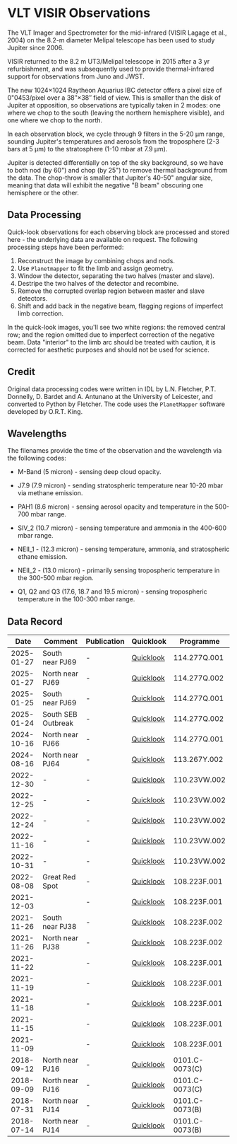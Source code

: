 # VLT VISIR Observations

The VLT Imager and Spectrometer for the mid-infrared (VISIR Lagage et al., 2004) on the 8.2-m diameter Melipal telescope has been used to study Jupiter since 2006.  

VISIR returned to the 8.2 m UT3/Melipal telescope in 2015 after a 3 yr refurbishment, and was subsequently used to provide thermal-infrared support for observations from Juno and JWST. 

The new 1024×1024 Raytheon Aquarius IBC detector offers a pixel size of 0"0453/pixel over a 38″×38″ field of view. This is smaller than the disk of Jupiter at opposition, so observations are typically taken in 2 modes:  one where we chop to the south (leaving the northern hemisphere visible), and one where we chop to the north.  

In each observation block, we cycle through 9 filters in the 5-20 µm range, sounding Jupiter's temperatures and aerosols from the troposphere (2-3 bars at 5 µm) to the stratosphere (1-10 mbar at 7.9 µm).

Jupiter is detected differentially on top of the sky background, so we have to both nod (by 60") and chop (by 25") to remove thermal background from the data.  The chop-throw is smaller that Jupiter's 40-50" angular size, meaning that data will exhibit the negative "B beam" obscuring one hemisphere or the other.  

## Data Processing

Quick-look observations for each observing block are processed and stored here - the underlying data are available on request.  The following processing steps have been performed:
1. Reconstruct the image by combining chops and nods.
1. Use `Planetmapper` to fit the limb and assign geometry.
1. Window the detector, separating the two halves (master and slave).
1. Destripe the two halves of the detector and recombine.
1. Remove the corrupted overlap region between master and slave detectors.
1. Shift and add back in the negative beam, flagging regions of imperfect limb correction.

In the quick-look images, you'll see two white regions:  the removed central row; and the region omitted due to imperfect correction of the negative beam.  Data "interior" to the limb arc should be treated with caution, it is corrected for aesthetic purposes and should not be used for science.  

## Credit

Original data processing codes were written in IDL by L.N. Fletcher, P.T. Donnelly, D. Bardet and A. Antunano at the University of Leicester, and converted to Python by Fletcher.  The code uses the `PlanetMapper` software developed by O.R.T. King.

## Wavelengths

The filenames provide the time of the observation and the wavelength via the
following codes:  

* M-Band (5 micron) - sensing deep cloud opacity.

* J7.9 (7.9 micron) - sending stratospheric temperature near 10-20 mbar via methane emission.

* PAH1 (8.6 micron) - sensing aerosol opacity and temperature in the 500-700 mbar range.

* SIV_2 (10.7 micron) - sensing temperature and ammonia in the 400-600 mbar range.

* NEII_1 - (12.3 micron) - sensing temperature, ammonia, and stratospheric ethane emission.

* NEII_2 - (13.0 micron) - primarily sensing tropospheric temperature in the 300-500 mbar region.

* Q1, Q2 and Q3 (17.6, 18.7 and 19.5 micron) - sensing tropospheric temperature in the 100-300 mbar range.

## Data Record

| Date | Comment | Publication | Quicklook | Programme |
|------|------|------|------|------|
| 2025-01-27 | South near PJ69 | -  | [Quicklook](quicklook/2025-01-27T00:41:49.0755_Jupiter.clean.png)  | 114.277Q.001 |
| 2025-01-27 | North near PJ69 | -  | [Quicklook](quicklook/2025-01-27T02:37:32.5628_Jupiter.clean.png)  | 114.277Q.002 |
| 2025-01-25 | South near PJ69 | -  | [Quicklook](quicklook/2025-01-25T01:25:10.4793_Jupiter.clean.png)  | 114.277Q.001 |
| 2025-01-24 | South SEB Outbreak | -  | [Quicklook](quicklook/2025-01-24T01:42:49.1527_Jupiter.clean.png) | 114.277Q.002 |
| 2024-10-16 | North near PJ66 | -  | [Quicklook](quicklook/2024-10-16T07:20:52.0554_Jupiter.clean.png) | 114.277Q.001 |
| 2024-08-16 | North near PJ64 | -  | [Quicklook](quicklook/2024-08-16T09:20:57.3214_Jupiter.clean.png) | 113.267Y.002 | 
| 2022-12-30 | - | -  | [Quicklook](quicklook/) | 110.23VW.002 | 
| 2022-12-25 | - | -  | [Quicklook](quicklook/) | 110.23VW.002 | 
| 2022-12-24 | - | -  | [Quicklook](quicklook/) | 110.23VW.002 | 
| 2022-11-16 | - | -  | [Quicklook](quicklook/) | 110.23VW.002 | 
| 2022-10-31 | - | -  | [Quicklook](quicklook/) | 110.23VW.002 | 
| 2022-08-08 | Great Red Spot | -  | [Quicklook](quicklook/) | 108.223F.001 | 
| 2021-12-03 |  | -  | [Quicklook](quicklook/) | 108.223F.001 | 
| 2021-11-26 | South near PJ38 | -  | [Quicklook](quicklook/) | 108.223F.002 | 
| 2021-11-26 | North near PJ38 | -  | [Quicklook](quicklook/) | 108.223F.002 | 
| 2021-11-22 |  | -  | [Quicklook](quicklook/) | 108.223F.001 | 
| 2021-11-19 |  | -  | [Quicklook](quicklook/) | 108.223F.001 | 
| 2021-11-18 |  | -  | [Quicklook](quicklook/) | 108.223F.001 | 
| 2021-11-15 |  | -  | [Quicklook](quicklook/) | 108.223F.001 | 
| 2021-11-09 |  | -  | [Quicklook](quicklook/) | 108.223F.001 | 
| 2018-09-12 | North near PJ16 | -  | [Quicklook](quicklook/) |0101.C-0073(C) |
| 2018-09-09 | North near PJ16 | -  | [Quicklook](quicklook/) |0101.C-0073(C) |
| 2018-07-31 | North near PJ14 | -  | [Quicklook](quicklook/) |0101.C-0073(B) |
| 2018-07-14 | North near PJ14 | -  | [Quicklook](quicklook/) |0101.C-0073(B) |

<!-- |  | - | -  | [Quicklook](quicklook/) |  | 
|  | - | -  | [Quicklook](quicklook/) |  | 
|  | - | -  | [Quicklook](quicklook/) |  | 
|  | - | -  | [Quicklook](quicklook/) |  | 
|  | - | -  | [Quicklook](quicklook/) |  |  -->